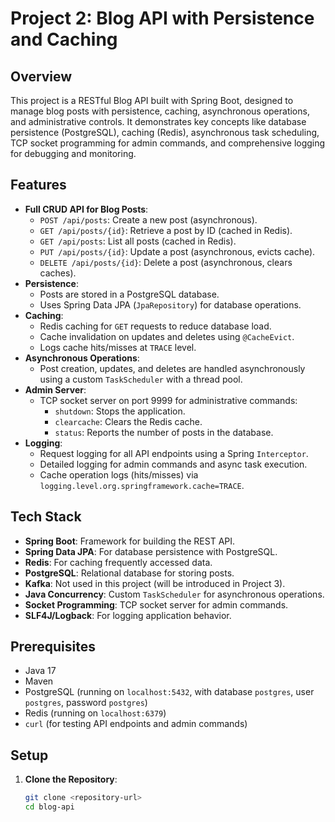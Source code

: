# Project 2: Blog API with Persistence and Caching

## Overview
This project is a RESTful Blog API built with Spring Boot, designed to manage blog posts with persistence, caching, asynchronous operations, and administrative controls. It demonstrates key concepts like database persistence (PostgreSQL), caching (Redis), asynchronous task scheduling, TCP socket programming for admin commands, and comprehensive logging for debugging and monitoring.

## Features
- **Full CRUD API for Blog Posts**:
    - `POST /api/posts`: Create a new post (asynchronous).
    - `GET /api/posts/{id}`: Retrieve a post by ID (cached in Redis).
    - `GET /api/posts`: List all posts (cached in Redis).
    - `PUT /api/posts/{id}`: Update a post (asynchronous, evicts cache).
    - `DELETE /api/posts/{id}`: Delete a post (asynchronous, clears caches).
- **Persistence**:
    - Posts are stored in a PostgreSQL database.
    - Uses Spring Data JPA (`JpaRepository`) for database operations.
- **Caching**:
    - Redis caching for `GET` requests to reduce database load.
    - Cache invalidation on updates and deletes using `@CacheEvict`.
    - Logs cache hits/misses at `TRACE` level.
- **Asynchronous Operations**:
    - Post creation, updates, and deletes are handled asynchronously using a custom `TaskScheduler` with a thread pool.
- **Admin Server**:
    - TCP socket server on port 9999 for administrative commands:
        - `shutdown`: Stops the application.
        - `clearcache`: Clears the Redis cache.
        - `status`: Reports the number of posts in the database.
- **Logging**:
    - Request logging for all API endpoints using a Spring `Interceptor`.
    - Detailed logging for admin commands and async task execution.
    - Cache operation logs (hits/misses) via `logging.level.org.springframework.cache=TRACE`.

## Tech Stack
- **Spring Boot**: Framework for building the REST API.
- **Spring Data JPA**: For database persistence with PostgreSQL.
- **Redis**: For caching frequently accessed data.
- **PostgreSQL**: Relational database for storing posts.
- **Kafka**: Not used in this project (will be introduced in Project 3).
- **Java Concurrency**: Custom `TaskScheduler` for asynchronous operations.
- **Socket Programming**: TCP socket server for admin commands.
- **SLF4J/Logback**: For logging application behavior.

## Prerequisites
- Java 17
- Maven
- PostgreSQL (running on `localhost:5432`, with database `postgres`, user `postgres`, password `postgres`)
- Redis (running on `localhost:6379`)
- `curl` (for testing API endpoints and admin commands)

## Setup
1. **Clone the Repository**:
   ```bash
   git clone <repository-url>
   cd blog-api